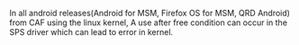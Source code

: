 In all android releases(Android for MSM, Firefox OS for MSM, QRD Android) from CAF using the linux kernel, A use after free condition can occur in the SPS driver which can lead to error in kernel.
